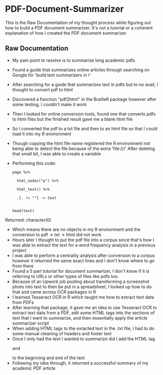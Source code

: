 # PDF-Document-Summarizer
This is the Raw Documentation of my thought process while figuring out how to build a PDF document summarizer. It's not a tutorial or a coherent explanation of how I created the PDF document summarizer.

## Raw Documentation 
- My pain point to resolve is to summarize long academic pdfs
- Found a guide that summarizes online articles through searching on Google for 'build text summarizers in r'
- After searching for a guide that summarizes text in pdfs but to no avail, I thought to convert pdf to html
- Discovered a function "pdf2html" in the BrailleR package however after some testing, I couldn't make it work
- Then I looked for online conversion tools, found one that converts pdfs to html files but the finished result gave me a blank html file
- So I converted the pdf to a txt file and then to an html file so that I could load it into my R environment
- Though copying the html file name registered the R environment not being able to detect the file because of the extra 'file:///' After deleting that small bit, I was able to create a variable
- Performing this code:

      page %>%
  
        html_nodes("p") %>%
    
        html_text() %>%
    
        .[. != ""] -> text
        
     
      head(text)


Returned: character(0)


- Which means there are no objects in my R environment and the conversion to pdf -> txt -> html did not work
- Hours later I thought to put the pdf file into a corpus since that's how I was able to extract the text for a word frequency analysis in a previous project
- I was able to perform a centrality analysis after conversion to a corpus however it returned the same exact lines and I don't know where to go from there
- Found a 5 part tutorial for document summarizer, I don't know if it is referring to URLs or other types of files like pdfs too.
- Because of an Upwork job posting about transforming a screenshot photo into text to then be put in a spreadsheet, I looked up how to do that and came across OCR packages in R
- I learned Tesseract OCR in R which taught me how to extract text data from PDFs
- After learning that package, it gave me an idea to use Tesseract OCR to extract text data from a PDF, edit some HTML tags into the sections of text that I want to summarize, and then essentially apply the article summarizer script
- When adding HTML tags to the extacted text in the .txt file, I had to do some manual cleaning of headers and footer text
- Once I only had the text I wanted to summarize did I add the HTML tag <p> and </p> to the beginning and end of the text
- Following my idea through, it returned a successful summary of my academic PDF article
